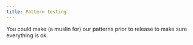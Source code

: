 ```yaml
---
title: Pattern testing
---
```


You could make (a muslin for) our patterns prior to release to make sure everything is ok.
